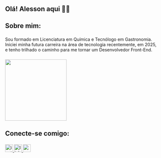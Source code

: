 <h2 align="left">Olá! Alesson aqui 🤘🏻</h2>

###

<h2 align="left">Sobre mim:</h2>

###

<p align="left">Sou formado em Licenciatura em Química e Tecnólogo em Gastronomia. Iniciei minha futura carreira na área de tecnologia recentemente, em 2025, e tenho trilhado o caminho para me tornar um Desenvolvedor Front-End.</p>

###

<div align="left">
  <img height="200" src="https://sdmntprsouthcentralus.oaiusercontent.com/files/00000000-e75c-61f7-bf0b-8a7c9502f93e/raw?se=2025-06-04T14%3A51%3A46Z&sp=r&sv=2024-08-04&sr=b&scid=10043882-207e-50d1-9b43-4d9108f43ca5&skoid=864daabb-d06a-46b3-a747-d35075313a83&sktid=a48cca56-e6da-484e-a814-9c849652bcb3&skt=2025-06-03T18%3A09%3A10Z&ske=2025-06-04T18%3A09%3A10Z&sks=b&skv=2024-08-04&sig=ZuOHP03vNnn%2BpnFcYsylRKluFqi6hUrR/hYrWRemKU0%3D"  />
</div>

###

<h2 align="left">Conecte-se comigo:</h2>

###

<div align="left">
  <a href="https://www.instagram.com/alessonsardinha/" target="_blank">
    <img src="https://img.shields.io/static/v1?message=Instagram&logo=instagram&label=&color=126388&logoColor=b&labelColor=&style=flat" height="25" alt="instagram logo"  />
  </a>
  <a href="https://www.linkedin.com/in/alesson-sardinha-moraes-956b02332/" target="_blank">
    <img src="https://img.shields.io/static/v1?message=LinkedIn&logo=linkedin&label=&color=126388&logoColor=white&labelColor=&style=flat" height="25" alt="linkedin logo"  />
  </a>
  <a href="alesson.ifma2016@gmail.com" target="_blank">
    <img src="https://img.shields.io/static/v1?message=Gmail&logo=gmail&label=&color=126388&logoColor=white&labelColor=&style=flat" height="25" alt="gmail logo"  />
  </a>
</div>

###

